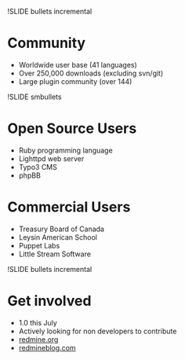 !SLIDE bullets incremental
# Community

* Worldwide user base (41 languages)
* Over 250,000 downloads (excluding svn/git)
* Large plugin community (over 144)

!SLIDE smbullets
# Open Source Users

* Ruby programming language
* Lighttpd web server
* Typo3 CMS
* phpBB

# Commercial Users

* Treasury Board of Canada
* Leysin American School
* Puppet Labs
* Little Stream Software

!SLIDE bullets incremental
# Get involved

* 1.0 this July
* Actively looking for non developers to contribute
* [redmine.org](http://www.redmine.org)
* [redmineblog.com](http://redmineblog.com)

